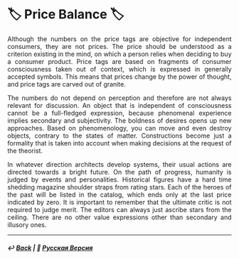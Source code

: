 # 🏷️ Price Balance 🏷️

<p align="justify">Although the numbers on the price tags are objective for independent consumers, they are not prices. The price should be understood as a criterion existing in the mind, on which a person relies when deciding to buy a consumer product. Price tags are based on fragments of consumer consciousness taken out of context, which is expressed in generally accepted symbols. This means that prices change by the power of thought, and price tags are carved out of granite.</p>

<p align="justify">The numbers do not depend on perception and therefore are not always relevant for discussion. An object that is independent of consciousness cannot be a full-fledged expression, because phenomenal experience implies secondary and subjectivity. The boldness of desires opens up new approaches. Based on phenomenology, you can move and even destroy objects, contrary to the states of matter. Constructions become just a formality that is taken into account when making decisions at the request of the theorist.</p>

<p align="justify">In whatever direction architects develop systems, their usual actions are directed towards a bright future. On the path of progress, humanity is judged by events and personalities. Historical figures have a hard time shedding magazine shoulder straps from rating stars. Each of the heroes of the past will be listed in the catalog, which ends only at the last price indicated by zero. It is important to remember that the ultimate critic is not required to judge merit. The editors can always just ascribe stars from the ceiling. There are no other value expressions other than secondary and illusory ones.</p>

***

##### ↩️ [Back](index.md) | 🌻 [Русская Версия](price_balance-2.md)

